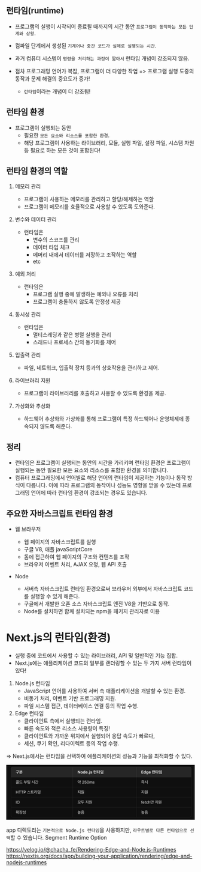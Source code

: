 ## 런타임(runtime)

- 프로그램의 실행이 시작되어 종료될 때까지의 시간 동안 `프로그램이 동작하는 모든 단계와 상황`.
- 컴파일 단계에서 생성된 `기계어나 중간 코드가 실제로 실행되는 시간`.

- 과거 컴퓨터 시스템이 `명령을 처리하는 과정이 짧아서` 런타임 개념이 강조되지 않음.
- 점차 프로그래밍 언어가 복잡, 프로그램이 더 다양한 작업 => 프로그램 실행 도중의 동작과 문제 해결의 중요도가 증가!
  - `런타임`이라는 개념이 더 강조됨!

## 런타임 환경

- 프로그램이 실행되는 동안
  - 필요한 `모든 요소와 리소스를 포함한 환경`.
  - 해당 프로그램이 사용하는 라이브러리, 모듈, 실행 파일, 설정 파일, 시스템 자원 등 필요로 하는 모든 것이 포함된다!

## 런타임 환경의 역할

1. 메모리 관리

   - 프로그램이 사용하는 메모리를 관리하고 할당/해제하는 역할
   - 프로그램이 메모리를 효율적으로 사용할 수 있도록 도와준다.

2. 변수와 데이터 관리

   - 런타임은
     - 변수의 스코프를 관리
     - 데이터 타입 체크
     - 메머리 내에서 데이터를 저장하고 조작하는 역할
     - etc

3. 예외 처리

   - 런타임은
     - 프로그램 실행 중에 발생하는 예외나 오류를 처리
     - 프로그램이 충돌하지 않도록 안정성 제공

4. 동시성 관리

   - 런타임은
     - 멀티스레딩과 같은 병렬 실행을 관리
     - 스래드나 프로세스 간의 동기화를 제어

5. 입출력 관리

   - 파일, 네트워크, 입출력 장치 등과의 상호작용을 관리하고 제어.

6. 라이브러리 지원

   - 프로그램이 라이브러리를 호출하고 사용할 수 있도록 환경을 제공.

7. 가상화와 추상화
   - 하드웨어 추상화와 가상화를 통해 프로그램이 특정 하드웨어나 운영체제에 종속되지 않도록 해준다.

## 정리

- 런타임은 프로그램이 실행되는 동안의 시간을 가리키며 런타임 환경은 프로그램이 실행되는 동안 필요한 모든 요소와 리소스를 포함한 환경을 의미합니다.
- 컴퓨터 프로그래밍에서 언어별로 해당 언어의 런타임이 제공하는 기능이나 동작 방식이 다릅니다. 이에 따라 프로그램의 동작이나 성능도 영향을 받을 수 있는데 프로그래밍 언어에 따라 런타임 환경이 강조되는 경우도 있습니다.

## 주요한 자바스크립트 런타임 환경

- 웹 브라우저

  - 웹 페이지의 자바스크립트를 실행
  - 구글 V8, 애플 javaScriptCore
  - 돔에 접근하여 웹 페이지의 구조와 컨텐츠를 조작
  - 브라우저 이벤트 처리, AJAX 요청, 웹 API 호출

- Node
  - 서버측 자바스크립트 런타임 환경으로써 브라우저 외부에서 자바스크립트 코드를 실행할 수 있게 해준다.
  - 구글에서 개발한 오픈 소스 자바스크립트 엔진 V8을 기반으로 동작.
  - Node를 설치하면 함께 설치되는 npm을 패키지 관리자로 이용

# Next.js의 런타임(환경)

- 실행 중에 코드에서 사용할 수 있는 라이브러리, API 및 일반적인 기능 집합.
- Next.js에는 애플리케이션 코드의 일부를 랜더링할 수 있는 두 가지 서버 런타임이 있다!

1. Node.js 런타임
   - JavaScript 언어를 사용하여 서버 측 애플리케이션을 개발할 수 있는 환경.
   - 비동기 처리, 이벤트 기반 프로그래밍 지원.
   - 파일 시스템 접근, 데이터베이스 연결 등의 작업 수행.
2. Edge 런타임
   - 클라이언트 측에서 실행되는 런타임.
   - 빠른 속도와 적은 리소스 사용량이 특징!
   - 클라이언트와 가까운 위치에서 실행되어 응답 속도가 빠르다,
   - 세션, 쿠기 확인, 리다이렉트 등의 작업 수행.

=> Next.js에서는 런타임을 선택하여 애플리케이션의 성능과 기능을 최적화할 수 있다.

![비교 표](./img/EdgeRuntime.png)

app 디렉토리는 `기본적으로 Node.js 런타임`을 사용하지만, `라우트별로 다른 런타임으로 선택`할 수 있습니다.
Segment Runtime Option

https://velog.io/@chacha_fe/Rendering-Edge-and-Node.js-Runtimes
https://nextjs.org/docs/app/building-your-application/rendering/edge-and-nodejs-runtimes

